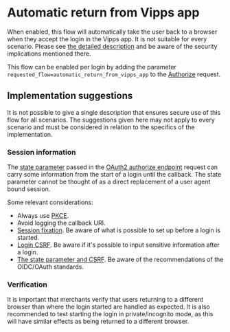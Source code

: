 <!-- START_METADATA
---
title: Automatic return from Vipps app
sidebar_position: 30
---
END_METADATA -->

# Automatic return from Vipps app

When enabled, this flow will automatically take the user back to a browser when they accept the login in the Vipps app. It is not suitable for every scenario. Please see [the detailed description](../overview.md#automatic-return-from-vipps-app) and be aware of the security implications mentioned there.

This flow can be enabled per login by adding the parameter `requested_flow=automatic_return_from_vipps_app` to the [Authorize](../integration.md#oauth-20-authorize) request.

## Implementation suggestions

It is not possible to give a single description that ensures secure use of this flow for all scenarios. The suggestions given here may not apply to every scenario and must be considered in relation to the specifics of the implementation.

### Session information

The [state parameter](https://vippsas.github.io/vipps-developer-docs/docs/APIs/login-api/vipps-login-api-faq.md#whats-the-purpose-of-the-state-parameter)  passed in the [OAuth2 authorize endpoint](../integration.md#oauth-20-authorize) request can carry some information from the start of a login until the callback.
The state parameter cannot be thought of as a direct replacement of a user agent bound session.

Some relevant considerations:

* Always use [PKCE](https://oauth.net/2/pkce/).
* Avoid logging the callback URI.
* [Session fixation](https://owasp.org/www-community/attacks/Session_fixation). Be aware of what is possible to set up before a login is started.
* [Login CSRF](https://cheatsheetseries.owasp.org/cheatsheets/Cross-Site_Request_Forgery_Prevention_Cheat_Sheet.html#login-csrf). Be aware if it's possible to input sensitive information after a login.
* [The state parameter and CSRF](https://tools.ietf.org/html/rfc6749#section-10.12). Be aware of the recommendations of the OIDC/OAuth standards.

### Verification

It is important that merchants verify that users returning to a different browser than where the login started are handled as expected. It is also recommended to test starting the login in private/incognito mode, as this will have similar effects as being returned to a different browser.
